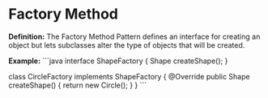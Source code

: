 # Factory Method
**Definition:** The Factory Method Pattern defines an interface for creating an object but lets subclasses alter the type of objects that will be created.

**Example:**
\`\`\`java
interface ShapeFactory {
    Shape createShape();
}

class CircleFactory implements ShapeFactory {
    @Override
    public Shape createShape() {
        return new Circle();
    }
}
\`\`\`

